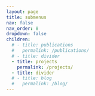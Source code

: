 ```yaml
---
layout: page
title: submenus
nav: false
nav_order: 8
dropdown: false
children:
  # - title: publications
  #   permalink: /publications/
  # - title: divider
  - title: projects
    permalink: /projects/
  - title: divider
  # - title: blog
  #   permalink: /blog/
---
```

